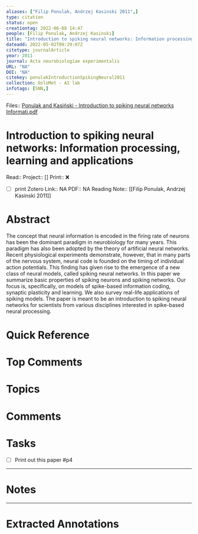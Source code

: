 ```yaml
---
aliases: ["Filip Ponulak, Andrzej Kasinski 2011",]
type: citation
status: open
creationtag: 2022-06-08 14:47
people: [Filip Ponulak, Andrzej Kasinski]
title: "Introduction to spiking neural networks: Information processing, learning and applications"
dateadd: 2022-05-02T09:29:07Z
citetype: journalArticle
year: 2011
journal: Acta neurobiologiae experimentalis
URL: "NA"
DOI: "NA"
citekey: ponulakIntroductionSpikingNeural2011
collection: OsloMet - AI lab
infotags: [SNN,]
---
```


Files:: [Ponulak and Kasiński - Introduction to spiking neural networks Informati.pdf](file:///home/michaelt/Insync/m@tarlton.info/Google%20Drive/06.%20Zotero/storage/WE7CRQNB/Ponulak%20and%20Kasiński%20-%20Introduction%20to%20spiking%20neural%20networks%20Informati.pdf)


# Introduction to spiking neural networks: Information processing, learning and applications
Read:: 
Project:: []
Print::  ❌
- [ ] print 
Zotero Link:: NA
PDF:: NA
Reading Note:: [[Filip Ponulak, Andrzej Kasinski 2011]]
# Abstract
The concept that neural information is encoded in the firing rate of neurons has been the dominant paradigm in neurobiology for many years. This paradigm has also been adopted by the theory of artificial neural networks. Recent physiological experiments demonstrate, however, that in many parts of the nervous system, neural code is founded on the timing of individual action potentials. This finding has given rise to the emergence of a new class of neural models, called spiking neural networks. In this paper we summarize basic properties of spiking neurons and spiking networks. Our focus is, specifically, on models of spike-based information coding, synaptic plasticity and learning. We also survey real-life applications of spiking models. The paper is meant to be an introduction to spiking neural networks for scientists from various disciplines interested in spike-based neural processing.
# Quick Reference
# Top Comments
# Topics

# Comments

# Tasks
- [ ] Print out this paper #p4


----
# Notes



----
# Extracted Annotations

